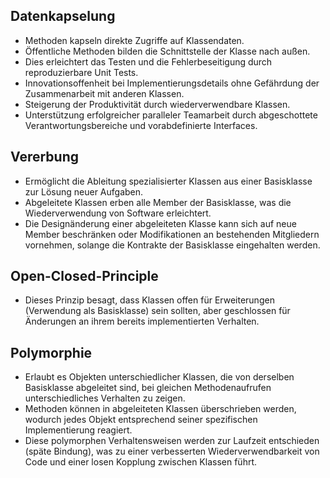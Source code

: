 ## Datenkapselung
- Methoden kapseln direkte Zugriffe auf Klassendaten.
- Öffentliche Methoden bilden die Schnittstelle der Klasse nach außen.
- Dies erleichtert das Testen und die Fehlerbeseitigung durch reproduzierbare Unit Tests.
- Innovationsoffenheit bei Implementierungsdetails ohne Gefährdung der Zusammenarbeit mit anderen Klassen.
- Steigerung der Produktivität durch wiederverwendbare Klassen.
- Unterstützung erfolgreicher paralleler Teamarbeit durch abgeschottete Verantwortungsbereiche und vorabdefinierte Interfaces.

## Vererbung
- Ermöglicht die Ableitung spezialisierter Klassen aus einer Basisklasse zur Lösung neuer Aufgaben.
- Abgeleitete Klassen erben alle Member der Basisklasse, was die Wiederverwendung von Software erleichtert.
- Die Designänderung einer abgeleiteten Klasse kann sich auf neue Member beschränken oder Modifikationen an bestehenden Mitgliedern vornehmen, solange die Kontrakte der Basisklasse eingehalten werden.

## Open-Closed-Principle
- Dieses Prinzip besagt, dass Klassen offen für Erweiterungen (Verwendung als Basisklasse) sein sollten, aber geschlossen für Änderungen an ihrem bereits implementierten Verhalten.

## Polymorphie
- Erlaubt es Objekten unterschiedlicher Klassen, die von derselben Basisklasse abgeleitet sind, bei gleichen Methodenaufrufen unterschiedliches Verhalten zu zeigen.
- Methoden können in abgeleiteten Klassen überschrieben werden, wodurch jedes Objekt entsprechend seiner spezifischen Implementierung reagiert.
- Diese polymorphen Verhaltensweisen werden zur Laufzeit entschieden (späte Bindung), was zu einer verbesserten Wiederverwendbarkeit von Code und einer losen Kopplung zwischen Klassen führt.
